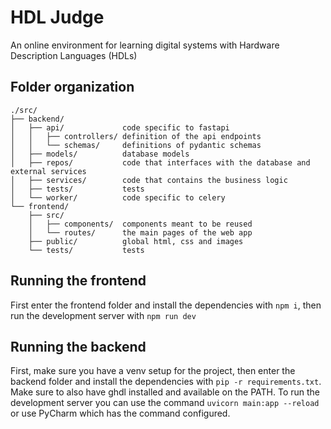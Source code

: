 # HDL Judge
An online environment for learning digital systems with Hardware Description Languages (HDLs)

## Folder organization
```
./src/
├── backend/
│   ├── api/             code specific to fastapi 
│   │   ├── controllers/ definition of the api endpoints
│   │   └── schemas/     definitions of pydantic schemas
│   ├── models/          database models
│   ├── repos/           code that interfaces with the database and external services
│   ├── services/        code that contains the business logic
│   ├── tests/           tests
│   └── worker/          code specific to celery
└── frontend/
    ├── src/
    │   ├── components/  components meant to be reused
    │   └── routes/      the main pages of the web app
    ├── public/          global html, css and images
    └── tests/           tests
```

## Running the frontend

First enter the frontend folder and install the dependencies with `npm i`, then run the development server with
`npm run dev`

## Running the backend

First, make sure you have a venv setup for the project, then enter the backend folder and install the dependencies with
`pip -r requirements.txt`. Make sure to also have ghdl installed and available on the PATH. To run the development
server you can use the command `uvicorn main:app --reload` or use PyCharm which has the command configured.